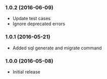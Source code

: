 
### 1.0.2 (2016-06-09)

* Update test cases
* Ignore deprecated errors

### 1.0.1 (2016-05-21)

* Added sql generate and migrate command

### 1.0.0 (2016-05-08)

* Initial release
